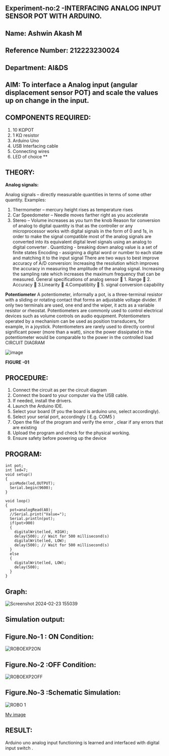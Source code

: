  ## Experiment-no:2 -INTERFACING ANALOG INPUT SENSOR POT WITH ARDUINO.
 ## Name: Ashwin Akash M
 ## Reference Number: 212223230024
 ## Department: AI&DS

## AIM:  To interface a Analog  input (angular displacement sensor POT) and scale the values up on change in the input.

## COMPONENTS REQUIRED:
1.	10 KΩPOT
2.	1 KΩ resistor 
3.	Arduino Uno 
4.	USB Interfacing cable 
5.	Connecting wires 
6.	LED of choice 
**


## THEORY: 

**Analog signals:**

Analog signals – directly measurable quantities in terms of some other quantity.
Examples:
1. Thermometer – mercury height rises as temperature rises
2. Car Speedometer – Needle moves farther right as you accelerate
3. Stereo – Volume increases as you turn the knob
Reason for conversion of analog to digital quantity is that as the controller or any microprocessor works with digital signals in the form of 0 and 1s, in order to make the signal compatible  most of the analog signals are converted into its equivalent digital level signals using an analog to digital converter .
Quantizing - breaking down analog value is a set of finite states
Encoding - assigning a digital word or number to each state and matching it to the input signal
 There are two ways to best improve accuracy of A/D conversion:
Increasing the resolution which improves the accuracy in measuring the amplitude of the analog signal.
Increasing the sampling rate which increases the maximum frequency that can be measured.
General specifications of analog sensor
	1. Range
	2. Accuracy
	3.Linearity
	4.Compatiblity
	5. signal conversion capability

**Potentiometer**
A potentiometer, informally a pot, is a three-terminal resistor with a sliding or rotating contact that forms an adjustable voltage divider. If only two terminals are used, one end and the wiper, it acts as a variable resistor or rheostat.
Potentiometers are commonly used to control electrical devices such as volume controls on audio equipment. Potentiometers operated by a mechanism can be used as position transducers, for example, in a joystick. Potentiometers are rarely used to directly control significant power (more than a watt), since the power dissipated in the potentiometer would be comparable to the power in the controlled load
CIRCUIT DIAGRAM





![image](https://user-images.githubusercontent.com/36288975/163530788-eec3cdc3-95e8-4d2d-8349-6d0ea4c9439c.png)

**FIGURE -01**

## PROCEDURE:

1.	Connect the circuit as per the circuit diagram 
2.	Connect the board to your computer via the USB cable.
3.	If needed, install the drivers.
4.	Launch the Arduino IDE.
5.	Select your board (If you the board is arduino uno, select accordingly).
6.	Select your serial port, accordingly ( E.g. COM5 )
7.	Open the file of the program  and verify the error , clear if any errors that are existing 
8.	Upload the program and check for the physical working. 
9.	Ensure safety before powering up the device 



## PROGRAM:
```
int pot;
int led=7;
void setup()
{
  pinMode(led,OUTPUT);
  Serial.begin(9600);
}

void loop()
{
  pot=analogRead(A0);
  //Serial.print("Value=");
  Serial.println(pot);
  if(pot>900)
  {
  	digitalWrite(led, HIGH);
  	delay(500); // Wait for 500 millisecond(s)
  	digitalWrite(led, LOW);
  	delay(500); // Wait for 500 millisecond(s)
  }
  else
  {
  	digitalWrite(led, LOW);
  	delay(500);
  }
}
```
## Graph:
![Screenshot 2024-02-23 155039](https://github.com/AshwinAkash24/EXPERIMENT-NO--02-INTERFACING-ANALOG-INPUT-SENSOR-POT-WITH-ARDUINO-/assets/144979248/ecac0cf0-03c4-4411-bae0-8c518eb17daf)

## Simulation output: 
## Figure.No-1 : ON Condition:
![ROBOEXP2ON](https://github.com/AshwinAkash24/EXPERIMENT-NO--02-INTERFACING-ANALOG-INPUT-SENSOR-POT-WITH-ARDUINO-/assets/144979248/73d93338-4f58-4ed4-b878-4d86ab909bd7)
## Figure.No-2 :OFF Condition:
![ROBOEXP2OFF](https://github.com/AshwinAkash24/EXPERIMENT-NO--02-INTERFACING-ANALOG-INPUT-SENSOR-POT-WITH-ARDUINO-/assets/144979248/c30c572a-b454-490d-84a3-2ecb8f54307e)
## Figure.No-3 :Schematic Simulation:
![ROBO 1](https://github.com/AshwinAkash24/EXPERIMENT-NO--02-INTERFACING-ANALOG-INPUT-SENSOR-POT-WITH-ARDUINO-/assets/144979248/f79c49a0-9988-42b8-95d9-09651245dec6)

[My image](username.github.com/repository/img/image.jpg)







## RESULT: 
Arduino uno analog input functioning is learned and interfaced with digital input switch .
